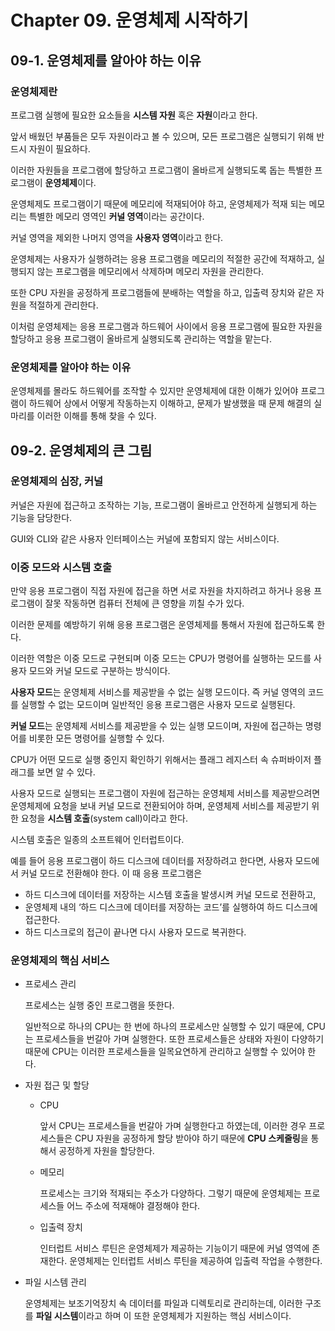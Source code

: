 # Chapter 09. 운영체제 시작하기

## 09-1. 운영체제를 알아야 하는 이유

### 운영체제란

프로그램 실행에 필요한 요소들을 **시스템 자원** 혹은 **자원**이라고 한다.

앞서 배웠던 부품들은 모두 자원이라고 볼 수 있으며, 모든 프로그램은 실행되기 위해 반드시 자원이 필요하다.

이러한 자원들을 프로그램에 할당하고 프로그램이 올바르게 실행되도록 돕는 특별한 프로그램이 **운영체제**이다.

운영체제도 프로그램이기 때문에 메모리에 적재되어야 하고, 운영체제가 적재 되는 메모리는 특별한 메모리 영역인 **커널 영역**이라는 공간이다.

커널 영역을 제외한 나머지 영역을 **사용자 영역**이라고 한다.

운영체제는 사용자가 실행하려는 응용 프로그램을 메모리의 적절한 공간에 적재하고, 실행되지 않는 프로그램을 메모리에서 삭제하며 메모리 자원을 관리한다.

또한 CPU 자원을 공정하게 프로그램들에 분배하는 역할을 하고, 입출력 장치와 같은 자원을 적절하게 관리한다.

이처럼 운영체제는 응용 프로그램과 하드웨어 사이에서 응용 프로그램에 필요한 자원을 할당하고 응용 프로그램이 올바르게 실행되도록 관리하는 역할을 맡는다.

### 운영체제를 알아야 하는 이유

운영체제를 몰라도 하드웨어를 조작할 수 있지만 운영체제에 대한 이해가 있어야 프로그램이 하드웨어 상에서 어떻게 작동하는지 이해하고, 문제가 발생했을 때 문제 해결의 실마리를 이러한 이해를 통해 찾을 수 있다.

## 09-2. 운영체제의 큰 그림

### 운영체제의 심장, 커널

커널은 자원에 접근하고 조작하는 기능, 프로그램이 올바르고 안전하게 실행되게 하는 기능을 담당한다.

GUI와 CLI와 같은 사용자 인터페이스는 커널에 포함되지 않는 서비스이다.

### 이중 모드와 시스템 호출

만약 응용 프로그램이 직접 자원에 접근을 하면 서로 자원을 차지하려고 하거나 응용 프로그램이 잘못 작동하면 컴퓨터 전체에 큰 영향을 끼칠 수가 있다.

이러한 문제를 예방하기 위해 응용 프로그램은 운영체제를 통해서 자원에 접근하도록 한다.

이러한 역할은 이중 모드로 구현되며 이중 모드는 CPU가 명령어를 실행하는 모드를 사용자 모드와 커널 모드로 구분하는 방식이다.

**사용자 모드**는 운영체제 서비스를 제공받을 수 없는 실행 모드이다. 즉 커널 영역의 코드를 실행할 수 없는 모드이며 일반적인 응용 프로그램은 사용자 모드로 실행된다.

**커널 모드**는 운영체제 서비스를 제공받을 수 있는 실행 모드이며, 자원에 접근하는 명령어를 비롯한 모든 명령어를 실행할 수 있다. 

CPU가 어떤 모드로 실행 중인지 확인하기 위해서는 플래그 레지스터 속 슈퍼바이저 플래그를 보면 알 수 있다.

사용자 모드로 실행되는 프로그램이 자원에 접근하는 운영체제 서비스를 제공받으려면 운영체제에 요청을 보내 커널 모드로 전환되어야 하며, 운영체제 서비스를 제공받기 위한 요청을 **시스템 호출**(system call)이라고 한다. 

시스템 호출은 일종의 소프트웨어 인터럽트이다.

예를 들어 응용 프로그램이 하드 디스크에 데이터를 저장하려고 한다면, 사용자 모드에서 커널 모드로 전환해야 한다. 이 때 응용 프로그램은 

- 하드 디스크에 데이터를 저장하는 시스템 호출을 발생시켜 커널 모드로 전환하고,
- 운영체제 내의 ‘하드 디스크에 데이터를 저장하는 코드’를 실행하여 하드 디스크에 접근한다.
- 하드 디스크로의 접근이 끝나면 다시 사용자 모드로 복귀한다.

### 운영체제의 핵심 서비스

- 프로세스 관리
    
    프로세스는 실행 중인 프로그램을 뜻한다.
    
    일반적으로 하나의 CPU는 한 번에 하나의 프로세스만 실행할 수 있기 때문에, CPU는 프로세스들을 번갈아 가며 실행한다. 또한 프로세스들은 상태와 자원이 다양하기 때문에 CPU는 이러한 프로세스들을 일목요연하게 관리하고 실행할 수 있어야 한다.
    
- 자원 접근 및 할당
    - CPU
        
        앞서 CPU는 프로세스들을 번갈아 가며 실행한다고 하였는데, 이러한 경우 프로세스들은 CPU 자원을 공정하게 할당 받아야 하기 때문에 **CPU 스케줄링**을 통해서 공정하게 자원을 할당한다.
        
    - 메모리
        
        프로세스는 크기와 적재되는 주소가 다양하다. 그렇기 때문에 운영체제는 프로세스들 어느 주소에 적재해야 결정해야 한다.
        
    - 입출력 장치
        
        인터럽트 서비스 루틴은 운영체제가 제공하는 기능이기 때문에 커널 영역에 존재한다. 운영체제는 인터럽트 서비스 루틴을 제공하여 입출력 작업을 수행한다.
        
- 파일 시스템 관리
    
    운영체제는 보조기억장치 속 데이터를 파일과 디렉토리로 관리하는데, 이러한 구조를 **파일 시스템**이라고 하며 이 또한 운영체제가 지원하는 핵심 서비스이다.
